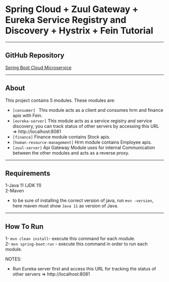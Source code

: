 # Spring Cloud + Zuul Gateway + Eureka Service Registry and Discovery + Hystrix + Fein Tutorial
___

## GitHub Repository 

[Spring Boot Cloud Microservice](https://github.com/BabakBazghale/spring-boot-cloud-microservice)

___

## About 
This project contains 5 modules.
These modules are:

- `[consumer] ` This module acts as a client and consumes hrm and finance apis with Fein.
- `[eureka-server]` This module acts as a service registry and service discovery, you can track status of other servers by accessing this URL => http://localhost:8081  
- `[finance]` Finance module contains Stock apis.
- `[human-resource-management]` Hrm module contains Employee apis.
- `[zuul-server]` Api Gateway Module uses for internal Communication between the other modules and acts as a reverse proxy.


___
## Requirements
1-Java 11 (JDK 11)  
2-Maven
* to be sure of installing the correct version of java, run `mvn -version`, here maven must show `Java 11` as version of Java.
___
## How To Run
1-  `mvn clean install`- execute this command for each module.  
2-  `mvn spring-boot:run` - execute this command in order to run each module.

NOTES:
* Run Eureka server first and access this URL for tracking the status of other servers  => http://localhost:8081  
